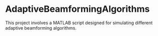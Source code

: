 # AdaptiveBeamformingAlgorithms
This project involves a MATLAB script designed for simulating different adaptive beamforming algorithms.
